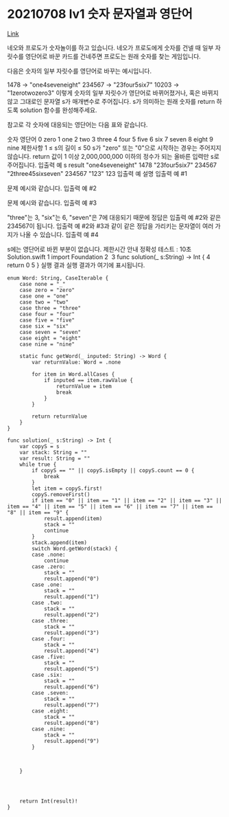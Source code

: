 # 20210708 lv1 숫자 문자열과 영단어
[Link](https://programmers.co.kr/learn/courses/30/lessons/81301)  

네오와 프로도가 숫자놀이를 하고 있습니다. 네오가 프로도에게 숫자를 건넬 때 일부 자릿수를 영단어로 바꾼 카드를 건네주면 프로도는 원래 숫자를 찾는 게임입니다.

다음은 숫자의 일부 자릿수를 영단어로 바꾸는 예시입니다.

1478 → "one4seveneight"
234567 → "23four5six7"
10203 → "1zerotwozero3"
이렇게 숫자의 일부 자릿수가 영단어로 바뀌어졌거나, 혹은 바뀌지 않고 그대로인 문자열 s가 매개변수로 주어집니다. s가 의미하는 원래 숫자를 return 하도록 solution 함수를 완성해주세요.

참고로 각 숫자에 대응되는 영단어는 다음 표와 같습니다.

숫자    영단어
0    zero
1    one
2    two
3    three
4    four
5    five
6    six
7    seven
8    eight
9    nine
제한사항
1 ≤ s의 길이 ≤ 50
s가 "zero" 또는 "0"으로 시작하는 경우는 주어지지 않습니다.
return 값이 1 이상 2,000,000,000 이하의 정수가 되는 올바른 입력만 s로 주어집니다.
입출력 예
s    result
"one4seveneight"    1478
"23four5six7"    234567
"2three45sixseven"    234567
"123"    123
입출력 예 설명
입출력 예 #1

문제 예시와 같습니다.
입출력 예 #2

문제 예시와 같습니다.
입출력 예 #3

"three"는 3, "six"는 6, "seven"은 7에 대응되기 때문에 정답은 입출력 예 #2와 같은 234567이 됩니다.
입출력 예 #2와 #3과 같이 같은 정답을 가리키는 문자열이 여러 가지가 나올 수 있습니다.
입출력 예 #4

s에는 영단어로 바뀐 부분이 없습니다.
제한시간 안내
정확성 테스트 : 10초
Solution.swift
1
import Foundation
2
​
3
func solution(_ s:String) -> Int {
4
    return 0
5
}
실행 결과
실행 결과가 여기에 표시됩니다.

```
enum Word: String, CaseIterable {
    case none = "_"
    case zero = "zero"
    case one = "one"
    case two = "two"
    case three = "three"
    case four = "four"
    case five = "five"
    case six = "six"
    case seven = "seven"
    case eight = "eight"
    case nine = "nine"
    
    static func getWord(_ inputed: String) -> Word {
        var returnValue: Word = .none
        
        for item in Word.allCases {
            if inputed == item.rawValue {
                returnValue = item
                break
            }
        }
            
        return returnValue
    }
}

func solution(_ s:String) -> Int {
    var copyS = s
    var stack: String = ""
    var result: String = ""
    while true {
        if copyS == "" || copyS.isEmpty || copyS.count == 0 {
            break
        }
        let item = copyS.first!
        copyS.removeFirst()
        if item == "0" || item == "1" || item == "2" || item == "3" || item == "4" || item == "5" || item == "6" || item == "7" || item == "8" || item == "9" {
            result.append(item)
            stack = ""
            continue
        }
        stack.append(item)
        switch Word.getWord(stack) {
        case .none:
            continue
        case .zero:
            stack = ""
            result.append("0")
        case .one:
            stack = ""
            result.append("1")
        case .two:
            stack = ""
            result.append("2")
        case .three:
            stack = ""
            result.append("3")
        case .four:
            stack = ""
            result.append("4")
        case .five:
            stack = ""
            result.append("5")
        case .six:
            stack = ""
            result.append("6")
        case .seven:
            stack = ""
            result.append("7")
        case .eight:
            stack = ""
            result.append("8")
        case .nine:
            stack = ""
            result.append("9")
        }
        
        
        
    }
    
    
    
    
    return Int(result)!
}

```

